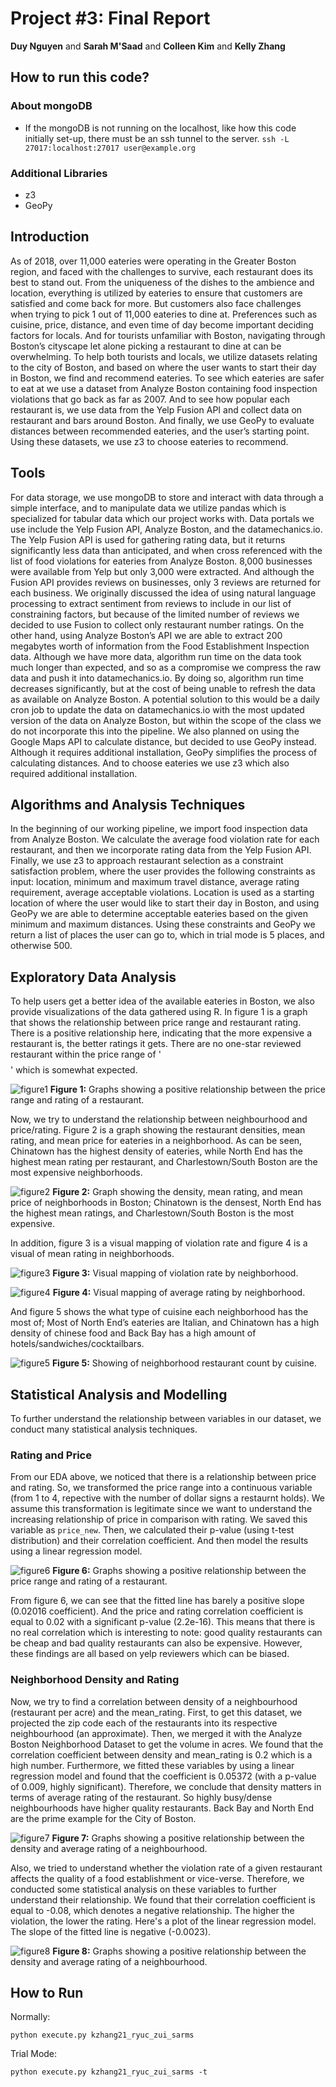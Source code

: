 # Project #3: Final Report
**Duy Nguyen** and **Sarah M'Saad** and **Colleen Kim** and **Kelly Zhang**

## How to run this code?

### About mongoDB
- If the mongoDB is not running on the localhost, like how this code initially set-up, there must be an ssh tunnel to the server.
`ssh -L 27017:localhost:27017 user@example.org`

### Additional Libraries
- z3
- GeoPy

## Introduction
As of 2018, over 11,000 eateries were operating in the Greater Boston region, and faced with the challenges to survive, each restaurant does its best to stand out. From the uniqueness of the dishes to the ambience and location, everything is utilized by eateries to ensure that customers are satisfied and come back for more. But customers also face challenges when trying to pick 1 out of 11,000 eateries to dine at. Preferences such as cuisine, price, distance, and even time of day become important deciding factors for locals. And for tourists unfamiliar with Boston, navigating through Boston’s cityscape let alone picking a restaurant to dine at can be overwhelming. To help both tourists and locals, we utilize datasets relating to the city of Boston, and based on where the user wants to start their day in Boston, we find and recommend eateries. To see which eateries are safer to eat at we use a dataset from Analyze Boston containing food inspection violations that go back as far as 2007. And to see how popular each restaurant is, we use data from the Yelp Fusion API and collect data on restaurant and bars around Boston. And finally, we use GeoPy to evaluate distances between recommended eateries, and the user’s starting point. Using these datasets, we use z3 to choose eateries to recommend.

## Tools
For data storage, we use mongoDB to store and interact with data through a simple interface, and to manipulate data we utilize pandas which is specialized for tabular data which our project works with. Data portals we use include the Yelp Fusion API, Analyze Boston, and the datamechanics.io. The Yelp Fusion API is used for gathering rating data, but it returns significantly less data than anticipated, and when cross referenced with the list of food violations for eateries from Analyze Boston. 8,000 businesses were available from Yelp but only 3,000 were extracted. And although the Fusion API provides reviews on businesses, only 3 reviews are returned for each business. We originally discussed the idea of using natural language processing to extract sentiment from reviews to include in our list of constraining factors, but because of the limited number of reviews we decided to use Fusion to collect only restaurant number ratings. On the other hand, using Analyze Boston’s API we are able to extract 200 megabytes worth of information from the Food Establishment Inspection data. Although we have more data, algorithm run time on the data took much longer than expected, and so as a compromise we compress the raw data and push it into datamechanics.io. By doing so, algorithm run time decreases significantly, but at the cost of being unable to refresh the data as available on Analyze Boston. A potential solution to this would be a daily cron job to update the data on datamechanics.io with the most updated version of the data on Analyze Boston, but within the scope of the class we do not incorporate this into the pipeline. We also planned on using the Google Maps API to calculate distance, but decided to use GeoPy instead. Although it requires additional installation, GeoPy simplifies the process of calculating distances. And to choose eateries we use z3 which also required additional installation.

## Algorithms and Analysis Techniques
In the beginning of our working pipeline, we import food inspection data from Analyze Boston. We calculate the average food violation rate for each restaurant, and then we incorporate rating data from the Yelp Fusion API. Finally, we use z3 to approach restaurant selection as a constraint satisfaction problem, where the user provides the following constraints as input: location, minimum and maximum travel distance, average rating requirement, average acceptable violations. Location is used as a starting location of where the user would like to start their day in Boston, and using GeoPy we are able to determine acceptable eateries based on the given minimum and maximum distances. Using these constraints and GeoPy we return a list of places the user can go to, which in trial mode is 5 places, and otherwise 500.

## Exploratory Data Analysis 

To help users get a better idea of the available eateries in Boston, we also provide visualizations of the data gathered using R. In figure 1 is a graph that shows the relationship between price range and restaurant rating. There is a positive relationship here, indicating that the more expensive a restaurant is, the better ratings it gets. There are no one-star reviewed restaurant within the price range of '$$$$' which is somewhat expected. 

![figure1](images/figure1.png)
**Figure 1:** Graphs showing a positive relationship between the price range and rating of a restaurant.

Now, we try to understand the relationship between neighbourhood and price/rating. Figure 2 is a graph showing the restaurant densities, mean rating, and mean price for eateries in a neighborhood. As can be seen, Chinatown has the highest density of eateries, while North End has the highest mean rating per restaurant, and Charlestown/South Boston are the most expensive neighborhoods.

![figure2](images/figure_4.png)
**Figure 2:** Graph showing the density, mean rating, and mean price of neighborhoods in Boston; Chinatown is the densest, North End has the highest mean ratings, and Charlestown/South Boston is the most expensive.

In addition, figure 3 is a visual mapping of violation rate and figure 4 is a visual of mean rating in neighborhoods.

![figure3](images/viol.png)
**Figure 3:** Visual mapping of violation rate by neighborhood.

![figure4](images/rating.png)
**Figure 4:** Visual mapping of average rating by neighborhood.

And figure 5 shows the what type of cuisine each neighborhood has the most of; Most of North End’s eateries are Italian, and Chinatown has a high density of chinese food and Back Bay has a high amount of hotels/sandwiches/cocktailbars. 

![figure5](images/table.png)
**Figure 5:** Showing of neighborhood restaurant count by cuisine.

## Statistical Analysis and Modelling

To further understand the relationship between variables in our dataset, we conduct many statistical analysis techniques.

### Rating and Price

From our EDA above, we noticed that there is a relationship between price and rating. So, we transformed the price range into a continuous variable (from 1 to 4, repective with the number of dollar signs a restaurnt holds). We assume this transformation is legitimate since we want to understand the increasing relationship of price in comparison with rating. We saved this variable as `price_new`. Then, we calculated their p-value (using t-test distribution) and their correlation coefficient. And then model the results using a linear regression model.

![figure6](images/figure_3.png)
**Figure 6:** Graphs showing a positive relationship between the price range and rating of a restaurant.

From figure 6, we can see that the fitted line has barely a positive slope (0.02016 coefficient). And the price and rating correlation coefficient is equal to 0.02 with a significant p-value (2.2e-16). This means that there is no real correlation which is interesting to note: good quality restaurants can be cheap and bad quality restaurants can also be expensive. However, these findings are all based on yelp reviewers which can be biased. 

### Neighborhood Density and Rating

Now, we try to find a correlation between density of a neighbourhood (restaurant per acre) and the mean_rating. First, to get this dataset, we projected the zip code each of the restaurants into its respective neighbourhood (an approximate). Then, we merged it with the Analyze Boston Neighborhood Dataset to get the volume in acres. We found that the correlation coefficient between density and mean_rating is 0.2 which is a high number. Furthermore, we fitted these variables by using a linear regression model and found that the coefficient is 0.05372 (with a p-value of 0.009, highly significant). Therefore, we conclude that density matters in terms of average rating of the restaurant. So highly busy/dense neighbourhoods have higher quality restaurants. Back Bay and North End are the prime example for the City of Boston.

![figure7](images/figure_5.png)
**Figure 7:** Graphs showing a positive relationship between the density and average rating of a neighbourhood.

Also, we tried to understand whether the violation rate of a given restaurant affects the quality of a food establishment or vice-verse. Therefore, we conducted some statistical analysis on these variables to further understand their relationship.
We found that their correlation coefficient is equal to -0.08, which denotes a negative relationship. The higher the violation, the lower the rating. Here's a plot of the linear regression model. The slope of the fitted line is negative (-0.0023). 

![figure8](images/figure_7.png)
**Figure 8:** Graphs showing a positive relationship between the density and average rating of a neighbourhood.

## How to Run

Normally:
```
python execute.py kzhang21_ryuc_zui_sarms
```

Trial Mode:
```
python execute.py kzhang21_ryuc_zui_sarms -t
```
